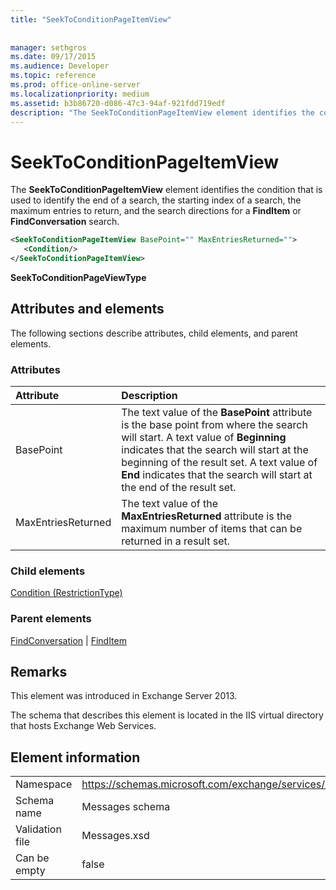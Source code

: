 ```yaml
---
title: "SeekToConditionPageItemView"
 
 
manager: sethgros
ms.date: 09/17/2015
ms.audience: Developer
ms.topic: reference
ms.prod: office-online-server
ms.localizationpriority: medium
ms.assetid: b3b86720-d086-47c3-94af-921fdd719edf
description: "The SeekToConditionPageItemView element identifies the condition that is used to identify the end of a search, the starting index of a search, the maximum entries to return, and the search directions for a FindItem or FindConversation search."
---
```


# SeekToConditionPageItemView

The **SeekToConditionPageItemView** element identifies the condition that is used to identify the end of a search, the starting index of a search, the maximum entries to return, and the search directions for a **FindItem** or **FindConversation** search. 
  
```XML
<SeekToConditionPageItemView BasePoint="" MaxEntriesReturned="">
   <Condition/>
</SeekToConditionPageItemView>
```

 **SeekToConditionPageViewType**
## Attributes and elements

The following sections describe attributes, child elements, and parent elements.
  
### Attributes

|**Attribute**|**Description**|
|:-----|:-----|
|BasePoint  <br/> |The text value of the **BasePoint** attribute is the base point from where the search will start. A text value of **Beginning** indicates that the search will start at the beginning of the result set. A text value of **End** indicates that the search will start at the end of the result set.  <br/> |
|MaxEntriesReturned  <br/> |The text value of the **MaxEntriesReturned** attribute is the maximum number of items that can be returned in a result set.  <br/> |
   
### Child elements

[Condition (RestrictionType)](condition-restrictiontype.md)
  
### Parent elements

[FindConversation](findconversation.md) | [FindItem](finditem.md)
  
## Remarks

This element was introduced in Exchange Server 2013.
  
The schema that describes this element is located in the IIS virtual directory that hosts Exchange Web Services.
  
## Element information

|||
|:-----|:-----|
|Namespace  <br/> |https://schemas.microsoft.com/exchange/services/2006/messages  <br/> |
|Schema name  <br/> |Messages schema  <br/> |
|Validation file  <br/> |Messages.xsd  <br/> |
|Can be empty  <br/> |false  <br/> |
   


